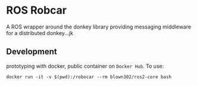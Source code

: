 # ROS Robcar

A ROS wrapper around the donkey library providing messaging middleware for a distributed donkey...jk

## Development

prototyping with docker, public container on `Docker Hub`. To use:

```shell
docker run -it -v $(pwd):/robocar --rm blown302/ros2-core bash
```